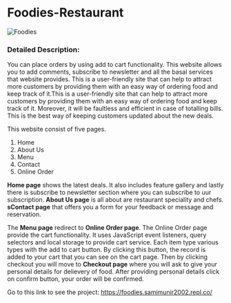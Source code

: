 # Foodies-Restaurant

![Foodies](https://images.samimunir2002.repl.co/Foodies.png)

### Detailed Description:

You can place orders by using add to cart functionality. This website allows you to add comments, subscribe to newsletter and all the basal services that website provides. This is a user-friendly site that can help to attract more customers by providing them with an easy way of ordering food and keep track of it.This is a user-friendly site that can help to attract more customers by providing them with an easy way of ordering food and keep track of it. Moreover, it will be faultless and efficient in case of totalling bills. This is the best way of keeping customers updated about the new deals. 

This website consist of five pages.
1. Home
2. About Us
3. Menu
4. Contact
5. Online Order

**Home page** shows the latest deals. It also includes feature gallery and lastly there is subscribe to newsletter section where you can subscribe to uur subscription. **About Us page** is all about are restaurant speciality and chefs. **sContact page** that offers you a form for your feedback or message and reservation. 

The **Menu page** redirect to **Online Order page**. The Online Order page provide the cart functionality. It uses JavaScript event listeners, query selectors and local storage to provide cart service. Each item type various types with the add to cart button. By clicking this button, the record is added to your cart that you can see on the cart page. Then by clicking checkout you will move to **Checkout page** where you will ask to give your personal details for delievery of food. After providing personal details click on confirm button, your order will be confirmed.

Go to this link to see the project: https://foodies.samimunir2002.repl.co/


